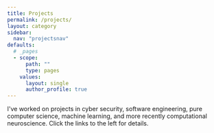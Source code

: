 ```yaml
---
title: Projects
permalink: /projects/
layout: category
sidebar:
  nav: "projectsnav"
defaults:
  # _pages
  - scope:
      path: ""
      type: pages
    values:
      layout: single
      author_profile: true
---
```


I've worked on projects in cyber security, software engineering, pure computer science, machine learning, and more recently computational neuroscience. Click the links to the left for details.
